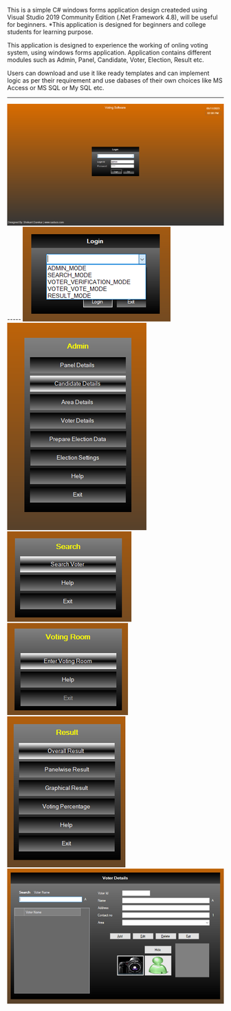 This is a simple C# windows forms application design createded using
Visual Studio 2019 Community Edition (.Net Framework 4.8), will be useful for beginners.
*This application is designed for beginners and college students for learning purpose.

This application is designed to experience the working of onling voting system,
using windows forms application. Application contains different modules such as Admin, 
Panel, Candidate, Voter, Election, Result etc.

Users can download and use it like ready templates and can implement logic as per their 
requirement and use dabases of their own choices like MS Access or MS SQL or My SQL etc.

-----
<img src="00login_screen.png" alt="Login Screen">
-----
<img src="01login_mode.PNG" alt="Login Role">
<img src="02admin_mode.png" alt="Admin">
<img src="03search_voter.png" alt="Search Voter">
<img src="04voting_room.png" alt="Voting Room">
<img src="05result_mod.png" alt="Result">
<img src="06voter.png" alt="Result">
